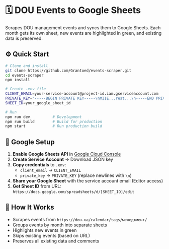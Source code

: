 # 🗓️ DOU Events to Google Sheets

Scrapes DOU management events and syncs them to Google Sheets. Each month gets its own sheet, new events are highlighted in green, and existing data is preserved.

## ⚙️ Quick Start

```bash
# Clone and install
git clone https://github.com/Grantoed/events-scraper.git
cd events-scraper
npm install

# Create .env file
CLIENT_EMAIL=your-service-account@project-id.iam.gserviceaccount.com
PRIVATE_KEY="-----BEGIN PRIVATE KEY-----\nMIIE...rest...\n-----END PRIVATE KEY-----\n"
SHEET_ID=your_google_sheet_id

# Run
npm run dev          # Development
npm run build        # Build for production
npm start            # Run production build
```

## 🔑 Google Setup

1. **Enable Google Sheets API** in [Google Cloud Console](https://console.cloud.google.com)
2. **Create Service Account** → Download JSON key
3. **Copy credentials** to `.env`:
   - `client_email` → `CLIENT_EMAIL`
   - `private_key` → `PRIVATE_KEY` (replace newlines with `\n`)
4. **Share your Google Sheet** with the service account email (Editor access)
5. **Get Sheet ID** from URL: `https://docs.google.com/spreadsheets/d/[SHEET_ID]/edit`

## 🧠 How It Works

- Scrapes events from `https://dou.ua/calendar/tags/менеджмент/`
- Groups events by month into separate sheets
- Highlights new events in green
- Skips existing events (based on URL)
- Preserves all existing data and comments
